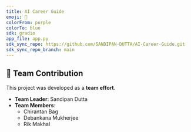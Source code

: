 ```yaml
---
title: AI Career Guide
emoji: 🤖
colorFrom: purple
colorTo: blue
sdk: gradio
app_file: app.py
sdk_sync_repo: https://github.com/SANDIPAN-DUTTA/AI-Career-Guide.git
sdk_sync_repo_branch: main
---
```


## 👥 Team Contribution
This project was developed as a **team effort**.  

- **Team Leader**: Sandipan Dutta  
- **Team Members**:  
  - Chirantan Bag  
  - Debankana Mukherjee  
  - Rik Makhal  
